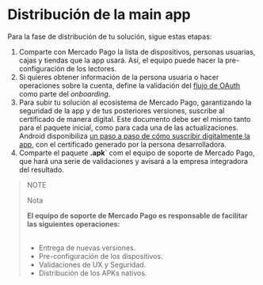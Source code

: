 # Distribución de la main app

Para la fase de distribución de tu solución, sigue estas etapas:

1. Comparte con Mercado Pago la lista de dispositivos, personas usuarias, cajas y tiendas que la app usará. Así, el equipo puede hacer la pre-configuración de los lectores.
2. Si quieres obtener información de la persona usuaria o hacer operaciones sobre la cuenta, define la validación del [flujo de OAuth](/developers/es/docs/main-apps/additional-content/security/oauth/introduction) como parte del _onboarding_.
3. Para subir tu solución al ecosistema de Mercado Pago, garantizando la seguridad de la app y de tus posteriores versiones, suscribe al certificado de manera digital. Este documento debe ser el mismo tanto para el paquete inicial, como para cada una de las actualizaciones. Android disponibiliza [un paso a paso de cómo suscribir digitalmente la app](https://developer.android.com/studio/publish/app-signing?hl=es-419#generate-key), con el certificado generado por la persona desarrolladora.
4. Comparte el paquete **.apk**` com el equipo de soporte de Mercado Pago, que hará una serie de validaciones y avisará a la empresa integradora del resultado.

> NOTE
>
> Nota
>
> **El equipo de soporte de Mercado Pago es responsable de facilitar las siguientes operaciones:**
> <br><br>
> - Entrega de nuevas versiones. <br>
> - Pre-configuración de los dispositivos. <br>
> - Validaciones de UX y Seguridad. <br>
> - Distribución de los APKs nativos. 